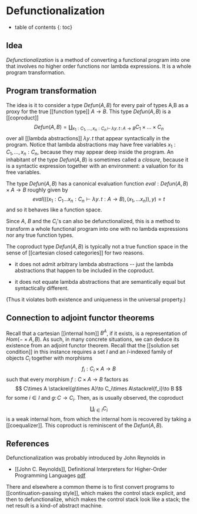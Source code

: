 # Defunctionalization
* table of contents
{: toc}

## Idea

_Defunctionalization_ is a method of converting a functional program into one that involves no higher order functions nor lambda expressions. It is a whole program transformation. 

## Program transformation

The idea is it to consider a type $Defun(A,B)$ for every pair of types A,B as a proxy for the true [[function type]] $A\to B$. 
This type $Defun(A,B)$ is a [[coproduct]]
$$
 Defun(A,B)=\coprod_{x_1:C_1,\dots,x_n:C_n\, \vdash \,\lambda y.\,t\,  :\,  A\to B}C_1\times \dots \times C_n
$$ 
over all [[lambda abstractions]] $\lambda y.\,t$ that appear syntactically in the program. Notice that lambda abstractions may have free variables $x_1:C_1,\dots,x_n:C_n$, because they may appear deep inside the program. 
An inhabitant of the type $Defun(A,B)$ is sometimes called a _closure_, because it is a syntactic expression together with an environment: a valuation for its free variables.

The type $Defun(A,B)$ has a canonical evaluation function 
$eval:Defun(A,B)\times A\to B$
roughly given by
$$
 eval(((x_1:C_1\dots x_n:C_n\vdash \lambda y.\,t:A\to B),(x_1,\dots x_n)),y)=t
$$
and so it behaves like a function space.

Since $A$, $B$ and the $C_i$'s can also be defunctionalized, this is a method to transform a whole functional program into one with no lambda expressions nor any true function types. 

The coproduct type $Defun(A,B)$ is typically not a true function space in the sense of [[cartesian closed categories]] for two reasons. 

* it does not admit arbitrary lambda abstractions -- just the lambda abstractions that happen to be included in the coproduct. 

* it does not equate lambda abstractions that are semantically equal but syntactically different. 

(Thus it violates both existence and uniqueness in the universal property.)

## Connection to adjoint functor theorems

Recall that a cartesian [[internal hom]] $B^A$, if it exists, is a representation of $Hom(-\times A,B)$. 
As such, in many concrete situations, we can deduce its existence from an adjoint functor theorem. 
Recall that the [[solution set condition]] in this instance requires a set $I$ and an $I$-indexed family of objects $C_i$ 
together with morphisms
$$
 f_i:C_i\times A\to B
$$
such that every morphism $f:C\times A\to B$ factors as 
$$
 C\times A \stackrel{g\times A}\to C_i\times A\stackrel{f_i}\to B
$$
for some $i\in I$ and $g\colon C\to C_i$. 
Then, as is usually observed, the coproduct 
$$
 \coprod_{i\in I}C_i
$$
is a weak internal hom, from which the internal hom is recovered by taking a [[coequalizer]]. This coproduct is reminiscent of the $Defun(A,B)$. 

## References

Defunctionalization was probably introduced by John Reynolds in 

* [[John C. Reynolds]], Definitional Interpreters for Higher-Order Programming Languages [pdf]( https://homepages.inf.ed.ac.uk/wadler/papers/papers-we-love/reynolds-definitional-interpreters-1998.pdf)

There and elsewhere a common theme is to first convert programs to [[continuation-passing style]], which makes the control stack explicit, and then to defunctionalize, which makes the control stack look like a stack; the net result is a kind-of abstract machine. 
